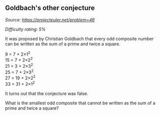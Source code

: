 Goldbach's other conjecture
---------------------------

*Source: https://projecteuler.net/problem=46*


*Difficulty rating: 5%*

It was proposed by Christian Goldbach that every odd composite number
can be written as the sum of a prime and twice a square.

9 = 7 + 2×1<sup>2</sup>\
 15 = 7 + 2×2<sup>2</sup>\
 21 = 3 + 2×3<sup>2</sup>\
 25 = 7 + 2×3<sup>2</sup>\
 27 = 19 + 2×2<sup>2</sup>\
 33 = 31 + 2×1<sup>2</sup>

It turns out that the conjecture was false.

What is the smallest odd composite that cannot be written as the sum of
a prime and twice a square?
